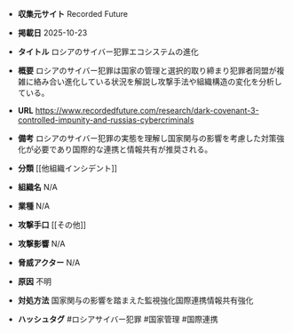 - **収集元サイト**
Recorded Future

- **掲載日**
2025-10-23

- **タイトル**
ロシアのサイバー犯罪エコシステムの進化

- **概要**
ロシアのサイバー犯罪は国家の管理と選択的取り締まり犯罪者同盟が複雑に絡み合い進化している状況を解説し攻撃手法や組織構造の変化を分析している。

- **URL**
https://www.recordedfuture.com/research/dark-covenant-3-controlled-impunity-and-russias-cybercriminals

- **備考**
ロシアのサイバー犯罪の実態を理解し国家関与の影響を考慮した対策強化が必要であり国際的な連携と情報共有が推奨される。

- **分類**
[[他組織インシデント]]

- **組織名**
N/A

- **業種**
N/A

- **攻撃手口**
[[その他]]

- **攻撃影響**
N/A

- **脅威アクター**
N/A

- **原因**
不明

- **対処方法**
国家関与の影響を踏まえた監視強化国際連携情報共有強化

- **ハッシュタグ**
#ロシアサイバー犯罪 #国家管理 #国際連携
